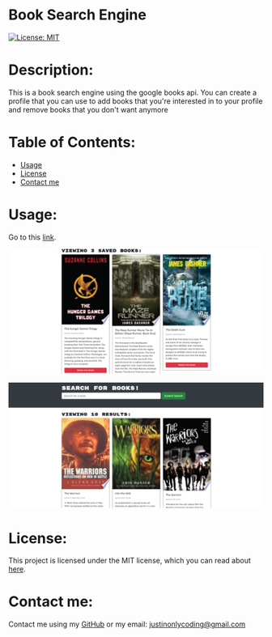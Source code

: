 # Book Search Engine

[![License: MIT](https://img.shields.io/badge/License-MIT-yellow.svg)](https://opensource.org/licenses/MIT)

# Description:

This is a book search engine using the google books api. You can create a profile that you can use to add books that you're interested in to your profile and remove books that you don't want anymore

# Table of Contents:

- [Usage](#usage)
- [License](#license)
- [Contact me](#contact-me)

# Usage:

Go to this [link](https://book-search-engine-appli.herokuapp.com/).

![Profile](client/public/images/ss1.png)

![Search](client/public/images/ss2.PNG)



# License:

This project is licensed under the MIT license, which you can read about [here](https://opensource.org/licenses/MIT).

# Contact me:

Contact me using my [GitHub](https://github.com/Justinean) or my email: justinonlycoding@gmail.com
